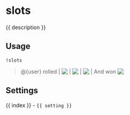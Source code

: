 # slots

<script setup>
import { settings as s } from "../../settings/slots.js"
const { description, ...settings } = s
</script>

{{ description }}

## Usage

`!slots`

> <div style="display: flex;">@{user} rolled |&nbsp<img src="https://static-cdn.jtvnw.net/emoticons/v2/25/default/dark/1.0">&nbsp|&nbsp<img src="https://static-cdn.jtvnw.net/emoticons/v2/25/default/dark/1.0">&nbsp|&nbsp<img src="https://static-cdn.jtvnw.net/emoticons/v2/25/default/dark/1.0">&nbsp| And won&nbsp<img src="https://static-cdn.jtvnw.net/emoticons/v2/305954156/default/dark/1.0"></div>

## Settings
<div v-for="(setting, index) in settings">
{{ index }} - <code>{{ setting }}</code>
</div>
